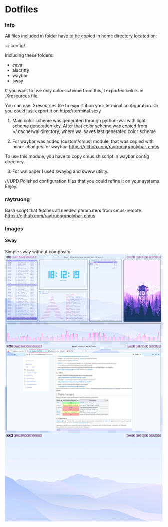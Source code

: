 # Dotfiles

### Info
All files included in folder have to
be copied in home directory located on:

~/.config/

Including these folders:
- cava
- alacritty
- waybar
- sway

If you want to use only color-scheme from this,
I exported colors in .Xresources file.

You can use .Xresources file to export it
on your terminal configuration. Or you
could just export it on https//terminal.sexy

1. Main color scheme was generated through
python-wal with light scheme generation key.
After that color scheme was copied from ~/.cache/wal
directory, where wal saves last generated color
scheme

2. For waybar was added (custom/cmus) module, that
was copied with minor changes for waybar:
https://github.com/raytruong/polybar-cmus

To use this module, you have to copy cmus.sh script
in waybar config directory.

3. For wallpaper I used swaybg and swww utility.

///UPD
Polished configuration files
that you could refine it on your systems
Enjoy.

### raytruong
Bash script that fetches all needed paramaters from cmus-remote.
https://github.com/raytruong/polybar-cmus

### Images
#### Sway
Simple sway without compositor
![sway-rice](./assets/Full.png)
